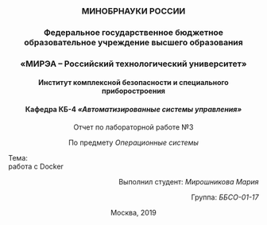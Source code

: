 
### <p align="center">МИНОБРНАУКИ РОССИИ </p>
### <p align="center">Федеральное государственное бюджетное образовательное учреждение высшего образования</p>

### <p align="center">«МИРЭА – Российский технологический университет»</p>

#### <p align="center">Институт комплексной безопасности и специального приборостроения</p>

#### <p align="center">Кафедра КБ-4 *«Автоматизированные системы управления»*</p>


<p align="center">Отчет по лабораторной работе №3</p>
<p align="center">По предмету <i>Операционные системы</i></p>

Тема: <br>
работа с Docker

<p align="right"> Выполнил студент: <i>Мирошникова Мария</i></p>
<p align="right"> Группа: <i>ББСО-01-17</i></p>

<p align="center">Москва, 2019</p>
